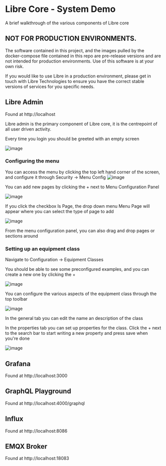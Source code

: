 # Libre Core - System Demo
A brief walkthrough of the various components of Libre core

## NOT FOR PRODUCTION ENVIRONMENTS. 
The software contained in this project, and the images pulled by the docker-compose file contained in this repo are pre-release versions and are not intended for production environments. Use of this software is at your own risk.

If you would like to use Libre in a production environment, please get in touch with Libre Technologies to ensure you have the correct stable versions of services for you specific needs.

## Libre Admin
Found at http://localhost

Libre admin is the primary component of Libre core, it is the centrepoint of all user driven activity.

Every time you login you should be greeted with an empty screen

![image](https://user-images.githubusercontent.com/54924665/134123473-e5596b30-4844-493f-850a-39c4b5c5ccab.png)

### Configuring the menu

You can access the menu by clicking the top left hand corner of the screen, and configure it through Security -> Menu Config
![image](https://user-images.githubusercontent.com/54924665/134130952-0ec4c3a9-2236-4d78-803c-c775123f2412.png)

You can add new pages by clicking the + next to Menu Configuration Panel

![image](https://user-images.githubusercontent.com/54924665/134133992-72934de6-6796-4e15-a59a-6077897d6d4d.png)

If you click the checkbox Is Page, the drop down menu Menu Page will appear where you can select the type of page to add

![image](https://user-images.githubusercontent.com/54924665/134267117-a2f97532-b74e-4f1f-8dde-c469200908b5.png)

From the menu configuration panel, you can also drag and drop pages or sections around

### Setting up an equipment class

Navigate to Configuration -> Equipment Classes

You should be able to see some preconfigured examples, and you can create a new one by clicking the + 

![image](https://user-images.githubusercontent.com/54924665/134268966-85c331d8-f0d9-4755-80b2-40680b8d13fe.png)

You can configure the various aspects of the equipment class through the top toolbar

![image](https://user-images.githubusercontent.com/54924665/134269843-ceb69289-51a9-4e13-b975-72f581a77dde.png)

In the general tab you can edit the name an description of the class

In the properties tab you can set up properties for the class. Click the + next to the search bar to start writing a new property and press save when you're done

![image](https://user-images.githubusercontent.com/54924665/134270460-b777f581-07ba-4742-8259-0bf59b3b3ec6.png)


## Grafana
Found at http://localhost:3000

## GraphQL Playground
Found at http://localhost:4000/graphql

## Influx
Found at http://localhost:8086

## EMQX Broker
Found at http://localhost:18083
